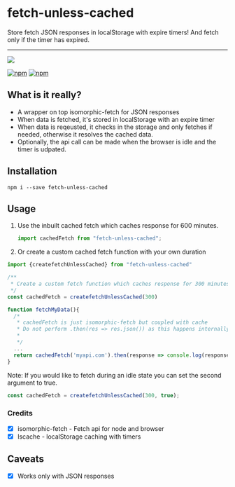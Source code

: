 # fetch-unless-cached

Store fetch JSON responses in localStorage with expire timers! And fetch only if the timer has expired.

<hr/>

[![](https://nodei.co/npm/fetch-unless-cached.png?compact=true)](https://nodei.co/npm/fetch-unless-cached/)

[![npm](https://img.shields.io/npm/dm/fetch-unless-cached.svg?style=for-the-badge)](https://www.npmjs.com/package/fetch-unless-cached)
[![npm](https://img.shields.io/npm/l/fetch-unless-cached.svg?style=for-the-badge)](https://www.npmjs.com/package/fetch-unless-cached)

## What is it really?

* A wrapper on top isomorphic-fetch for JSON responses
* When data is fetched, it's stored in localStorage with an expire timer
* When data is reqeusted, it checks in the storage and only fetches if needed, otherwise it resolves the cached data.
* Optionally, the api call can be made when the browser is idle and the timer is udpated.

## Installation

```shell
npm i --save fetch-unless-cached
```

## Usage

1. Use the inbuilt cached fetch which caches response for 600 minutes.

   ```javascript
   import cachedFetch from "fetch-unless-cached";
   ```

2. Or create a custom cached fetch function with your own duration

```javascript
import {createfetchUnlessCached} from "fetch-unless-cached"

/**
 * Create a custom fetch function which caches response for 300 minutes
 */
const cachedFetch = createfetchUnlessCached(300)

function fetchMyData(){
  /*
   * cachedFetch is just isomorphic-fetch but coupled with cache
   * Do not perform .then(res => res.json()) as this happens internally
   *
   */
  ...
  return cachedFetch('myapi.com').then(response => console.log(response))
}
```

Note: If you would like to fetch during an idle state you can set the second argument to true.

```javascript
const cachedFetch = createfetchUnlessCached(300, true);
```

### Credits

* [x] isomorphic-fetch - Fetch api for node and browser
* [x] lscache - localStorage caching with timers

## Caveats

* [x] Works only with JSON responses
